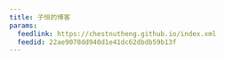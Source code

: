 ```yaml
---
title: 子恒的博客
params:
  feedlink: https://chestnutheng.github.io/index.xml
  feedid: 22ae9078dd940d1e41dc62dbdb59b13f
---
```

